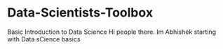 # Data-Scientists-Toolbox
Basic Introduction to Data Science
Hi people there. Im Abhishek starting with Data sCience basics
